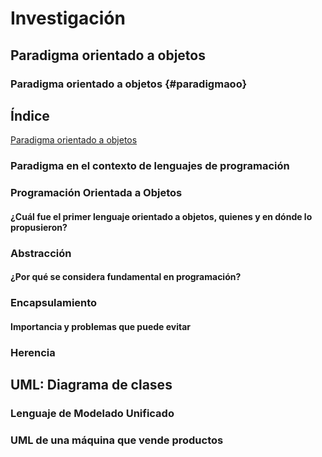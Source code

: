 # Investigación 
## Paradigma orientado a objetos


### Paradigma orientado a objetos {#paradigmaoo}
## Índice
[Paradigma orientado a objetos](#paradigmaoo)
### Paradigma en el contexto de lenguajes de programación
### Programación Orientada a Objetos
#### ¿Cuál fue el primer lenguaje orientado a objetos, quienes y en dónde lo propusieron? 
### Abstracción
#### ¿Por qué se considera fundamental en programación? 
### Encapsulamiento
#### Importancia y problemas que puede evitar
### Herencia

## UML: Diagrama de clases
### Lenguaje de Modelado Unificado
### UML de una máquina que vende productos
